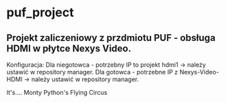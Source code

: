# puf_project
## Projekt zaliczeniowy z przdmiotu PUF - obsługa HDMI w płytce Nexys Video.

Konfiguracja:
Dla niegotowca - potrzebny IP to projekt hdmi1 -> należy ustawić w repository manager.
Dla gotowca - potrzebne IP z Nexys-Video-HDMI -> należy ustawić w repository manager.



 It's....                                                                                                                                         Monty Python's Flying Circus